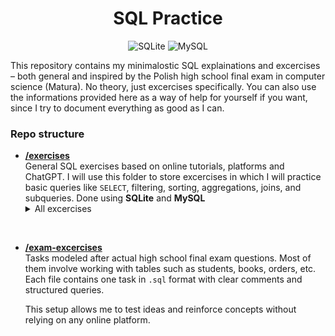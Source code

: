 <div align="center">
<h1> SQL Practice </h1>
  
![SQLite](https://img.shields.io/badge/sqlite-%2307405e.svg?style=for-the-badge&logo=sqlite&logoColor=white&logoSize=auto)
![MySQL](https://img.shields.io/badge/mysql-4479A1?style=for-the-badge&logo=mysql&logoColor=white&logoSize=auto)
</div>

This repository contains my minimalostic SQL explainations and excercises – both general and inspired by the Polish high school final exam in computer science (Matura). No theory, just excercises specifically.
You can also use the informations provided here as a way of help for yourself if you want, since I try to document everything as good as I can. 

###  Repo structure

- **[/exercises](./excercises)**  
  General SQL exercises based on online tutorials, platforms and ChatGPT. I will use this folder to store excercises in which I will practice basic queries like `SELECT`, filtering, sorting, aggregations, joins, and subqueries. Done using **SQLite** and **MySQL**
  <details>
  <summary>All excercises</summary>
  <br>
  <table>
    <tr>
      <a href="./excercises/excercise01/readme.md"> First excercise </a></br>
      <a href="./excercises/excercise02/readme.md"> Second excercise </a></br>
      <a href="./excercises/excercise03/readme.md"> Third excercise </a></br>
    </tr>
  </table>
  </details>
</br>

- **[/exam-excercises](./exam-excercises)**  
  Tasks modeled after actual high school final exam questions. Most of them involve working with tables such as students, books, orders, etc. Each file contains one task in `.sql` format with clear comments and structured queries.

  This setup allows me to test ideas and reinforce concepts without relying on any online platform.

